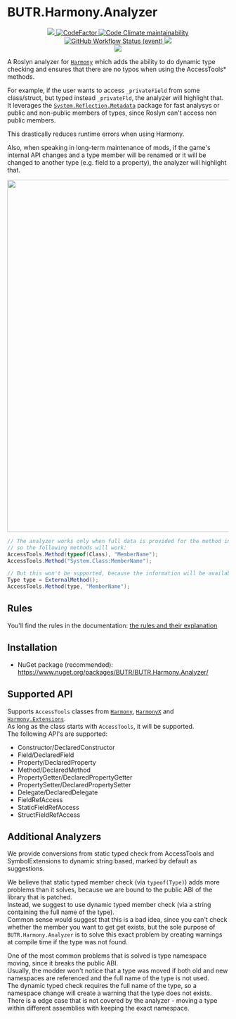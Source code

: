 # BUTR.Harmony.Analyzer
<p align="center">
  <a href="https://github.com/BUTR/BUTR.Harmony.Analyzer" alt="Lines Of Code">
    <img src="https://tokei.rs/b1/github/BUTR/BUTR.Harmony.Analyzer?category=code" />
  </a>
  <a href="https://www.codefactor.io/repository/github/butr/butr.harmony.analyzer">
    <img src="https://www.codefactor.io/repository/github/butr/butr.harmony.analyzer/badge" alt="CodeFactor" />
  </a>
  <a href="https://codeclimate.com/github/BUTR/BUTR.Harmony.Analyzer/maintainability">
    <img alt="Code Climate maintainability" src="https://img.shields.io/codeclimate/maintainability-percentage/BUTR/BUTR.Harmony.Analyzer">
  </a>
  <!--
  <a href="https://butr.github.io/BUTR.Harmony.Analyzer" alt="Documentation">
    <img src="https://img.shields.io/badge/Documentation-%F0%9F%94%8D-blue?style=flat" />
  </a>
  -->
  </br>
  <a href="https://github.com/BUTR/BUTR.Harmony.Analyzer/actions/workflows/test.yml?query=branch%3Amaster">
    <img alt="GitHub Workflow Status (event)" src="https://img.shields.io/github/workflow/status/BUTR/BUTR.Harmony.Analyzer/Test?branch=master&label=Tests">
  </a>
  <a href="https://codecov.io/gh/BUTR/BUTR.Harmony.Analyzer">
    <img src="https://codecov.io/gh/BUTR/BUTR.Harmony.Analyzer/branch/master/graph/badge.svg" />
  </a>
  </br>
  <a href="https://www.nuget.org/packages/BUTR.Harmony.Analyzer" alt="NuGet BUTR.Harmony.Analyzer">
    <img src="https://img.shields.io/nuget/v/BUTR.Harmony.Analyzer.svg?label=NuGet%20BUTR.Harmony.Analyzer&colorB=blue" />
  </a>
</p>

A Roslyn analyzer for [`Harmony`](https://github.com/pardeike/Harmony) which adds the ability to do dynamic type checking and ensures that there are no typos when using the AccessTools* methods.

For example, if the user wants to access `_privateField` from some class/struct, but typed instead `_privateFld`, the analyzer will highlight that. It leverages the [`System.Reflection.Metadata`](https://www.nuget.org/packages/System.Reflection.Metadata/) package for fast analysys or public and non-public members of types, since Roslyn can't access non public members.

This drastically reduces runtime errors when using Harmony.

Also, when speaking in long-term maintenance of mods, if the game's internal API changes and a type member will be renamed or it will be changed to another type (e.g. field to a property), the analyzer will highlight that.

<p align="center">
  <img src="https://cdn.discordapp.com/attachments/422092475163869201/987282699347714078/unknown.png" width="800" />
</p>

```csharp
// The analyzer works only when full data is provided for the method in compile-time
// so the following methods will work:
AccessTools.Method(typeof(Class), "MemberName");
AccessTools.Method("System.Class:MemberName");

// But this won't be supported, because the information will be available only at runtime
Type type = ExternalMethod();
AccessTools.Method(type, "MemberName");
```


## Rules

You'll find the rules in the documentation: [the rules and their explanation](https://github.com/BUTR/BUTR.Harmony.Analyzer/tree/master/docs)

## Installation

- NuGet package (recommended): <https://www.nuget.org/packages/BUTR/BUTR.Harmony.Analyzer/>

## Supported API
Supports `AccessTools` classes from [`Harmony`](https://github.com/pardeike/Harmony), [`HarmonyX`](https://github.com/BepInEx/HarmonyX) and [`Harmony.Extensions`](https://github.com/BUTR/Harmony.Extensions).  
As long as the class starts with `AccessTools`, it will be supported.  
The following API's are supported:
* Constructor/DeclaredConstructor
* Field/DeclaredField
* Property/DeclaredProperty
* Method/DeclaredMethod
* PropertyGetter/DeclaredPropertyGetter
* PropertySetter/DeclaredPropertySetter
* Delegate/DeclaredDelegate
* FieldRefAccess
* StaticFieldRefAccess
* StructFieldRefAccess

## Additional Analyzers
We provide conversions from static typed check from AccessTools and SymbolExtensions to dynamic string based, marked by default as suggestions.

We believe that static typed member check (via `typeof(Type)`) adds more problems than it solves, because we are bound to the public ABI of the library that is patched.  
Instead, we suggest to use dynamic typed member check (via a string containing the full name of the type).  
Common sense would suggest that this is a bad idea, since you can't check whether the member you want to get get exists, but the sole purpose of `BUTR.Harmony.Analyzer` is to solve this exact problem by creating warnings at compile time if the type was not found.

One of the most common problems that is solved is type namespace moving, since it breaks the public ABI.  
Usually, the modder won't notice that a type was moved if both old and new namespaces are referenced and the full name of the type is not used.  
The dynamic typed check requires the full name of the type, so a namespace change will create a warning that the type does not exists.  
There is a edge case that is not covered by the analyzer - moving a type within different assemblies with keeping the exact namespace.
